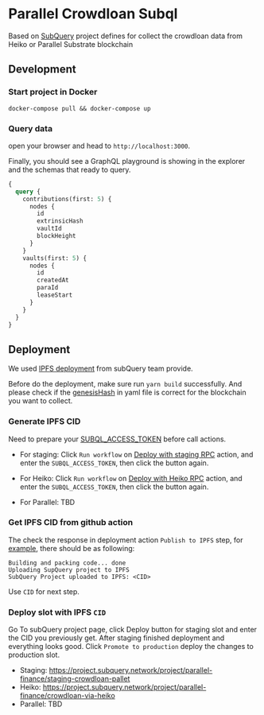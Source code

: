 # Parallel Crowdloan Subql

Based on [SubQuery](https://www.subquery.network/) project defines for collect the crowdloan data from Heiko or Parallel Substrate blockchain

## Development

### Start project in Docker

```
docker-compose pull && docker-compose up
```

### Query data

open your browser and head to `http://localhost:3000`.

Finally, you should see a GraphQL playground is showing in the explorer and the schemas that ready to query.

```graphql
{
  query {
    contributions(first: 5) {
      nodes {
        id
        extrinsicHash
        vaultId
        blockHeight
      }
    }
    vaults(first: 5) {
      nodes {
        id
        createdAt
        paraId
        leaseStart
      }
    }
  }
}
```

## Deployment

We used [IPFS deployment](https://doc.subquery.network/publish/ipfs/#) from subQuery team provide.

Before do the deployment, make sure run `yarn build` successfully. And please check if the [genesisHash](https://doc.subquery.network/create/manifest/#custom-chains) in yaml file is correct for the blockchain you want to collect.

### Generate IPFS CID

Need to prepare your [SUBQL_ACCESS_TOKEN](https://doc.subquery.network/publish/ipfs/#prepare-your-subql-access-token) before call actions.

- For staging: Click `Run workflow` on [Deploy with staging RPC](https://github.com/parallel-finance/parallel-crowdloan-subql/actions/workflows/deploy-staging.yml) action, and enter the `SUBQL_ACCESS_TOKEN`, then click the button again.
- For Heiko: Click `Run workflow` on [Deploy with Heiko RPC](https://github.com/parallel-finance/parallel-crowdloan-subql/actions/workflows/deploy-heiko.yml) action, and enter the `SUBQL_ACCESS_TOKEN`, then click the button again.

- For Parallel: TBD

### Get IPFS CID from github action

The check the response in deployment action `Publish to IPFS` step, for [example](https://github.com/parallel-finance/parallel-crowdloan-subql/runs/5580416630?check_suite_focus=true), there should be as following:

```
Building and packing code... done
Uploading SupQuery project to IPFS
SubQuery Project uploaded to IPFS: <CID>
```

Use `CID` for next step.

### Deploy slot with IPFS `CID`

Go To subQuery project page, click Deploy button for staging slot and enter the CID you previously get. After staging finished deployment and everything looks good. Click `Promote to production` deploy the changes to production slot.

- Staging: https://project.subquery.network/project/parallel-finance/staging-crowdloan-pallet
- Heiko: https://project.subquery.network/project/parallel-finance/crowdloan-via-heiko
- Parallel: TBD

